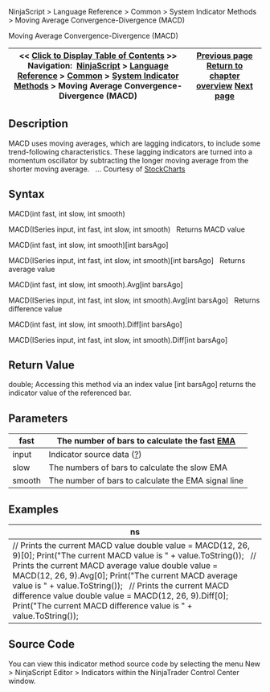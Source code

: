 ﻿
NinjaScript > Language Reference > Common > System Indicator Methods > Moving Average Convergence-Divergence (MACD)

Moving Average Convergence-Divergence (MACD)

| << [Click to Display Table of Contents](moving_average_convergence-divergence_macd.md) >> **Navigation:**     [NinjaScript](ninjascript-1.md) > [Language Reference](language_reference_wip-1.md) > [Common](common-1.md) > [System Indicator Methods](indicators-1.md) > Moving Average Convergence-Divergence (MACD) | [Previous page](moving_average_-_zero_lag_expo-1.md) [Return to chapter overview](indicators-1.md) [Next page](moving_average_ribbon-1.md) |
| --- | --- |
## Description
MACD uses moving averages, which are lagging indicators, to include some trend-following characteristics. These lagging indicators are turned into a momentum oscillator by subtracting the longer moving average from the shorter moving average. 
 
... Courtesy of [StockCharts](http://stockcharts.com/education/IndicatorAnalysis/indic_MACD1.md)

## Syntax
MACD(int fast, int slow, int smooth)  

MACD(ISeries<double> input, int fast, int slow, int smooth)
 
Returns MACD value  

MACD(int fast, int slow, int smooth)[int barsAgo]  

MACD(ISeries<double> input, int fast, int slow, int smooth)[int barsAgo]
 
Returns average value  

MACD(int fast, int slow, int smooth).Avg[int barsAgo]  

MACD(ISeries<double> input, int fast, int slow, int smooth).Avg[int barsAgo]
 
Returns difference value  

MACD(int fast, int slow, int smooth).Diff[int barsAgo]  

MACD(ISeries<double> input, int fast, int slow, int smooth).Diff[int barsAgo]

## Return Value
double; Accessing this method via an index value [int barsAgo] returns the indicator value of the referenced bar.

## Parameters

| fast | The number of bars to calculate the fast [EMA](moving_average_-_exponential_e-1.md) |
| --- | --- |
| input | Indicator source data ([?](valid_input_data_for_indicator-1.md)) |
| slow | The numbers of bars to calculate the slow EMA |
| smooth | The number of bars to calculate the EMA signal line |

## Examples

| ns |
| --- |
| // Prints the current MACD value double value = MACD(12, 26, 9)[0]; Print("The current MACD value is " + value.ToString());   // Prints the current MACD average value double value = MACD(12, 26, 9).Avg[0]; Print("The current MACD average value is " + value.ToString());   // Prints the current MACD difference value double value = MACD(12, 26, 9).Diff[0]; Print("The current MACD difference value is " + value.ToString()); |

## Source Code
You can view this indicator method source code by selecting the menu New > NinjaScript Editor > Indicators within the NinjaTrader Control Center window.
